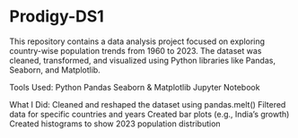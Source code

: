 # Prodigy-DS1
This repository contains a data analysis project focused on exploring country-wise population trends from 1960 to 2023. The dataset was cleaned, transformed, and visualized using Python libraries like Pandas, Seaborn, and Matplotlib.

Tools Used:
Python
Pandas
Seaborn & Matplotlib
Jupyter Notebook

What I Did:
Cleaned and reshaped the dataset using pandas.melt()
Filtered data for specific countries and years
Created bar plots (e.g., India’s growth)
Created histograms to show 2023 population distribution
